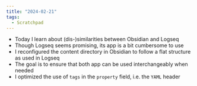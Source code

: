 ```yaml
---
title: "2024-02-21"
tags:
  - Scratchpad
---
```

- Today I learn about (dis-)similarities between Obsidian and Logseq
- Though Logseq seems promising, its app is a bit cumbersome to use
- I reconfigured the content directory in Obsidian to follow a flat structure as used in Logseq
- The goal is to ensure that both app can be used interchangeably when needed
- I optimized the use of `tags` in the `property` field, i.e. the `YAML` header